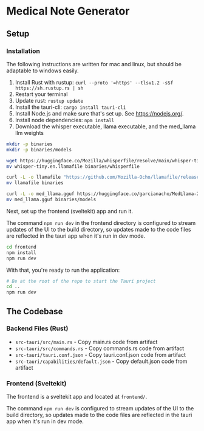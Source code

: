 # Medical Note Generator

## Setup

### Installation

The following instructions are written for mac and linux, but should be adaptable to windows easily.

1. Install Rust with rustup: `curl --proto '=https' --tlsv1.2 -sSf https://sh.rustup.rs | sh`
2. Restart your terminal
3. Update rust: `rustup update`
4. Install the tauri-cli: `cargo install tauri-cli`
5. Install Node.js and make sure that's set up. See https://nodejs.org/.
6. Install node dependencies: `npm install`
7. Download the whisper executable, llama executable, and the med_llama llm weights

```bash
mkdir -p binaries
mkdir -p binaries/models

wget https://huggingface.co/Mozilla/whisperfile/resolve/main/whisper-tiny.en.llamafile
mv whisper-tiny.en.llamafile binaries/whisperfile

curl -L -o llamafile "https://github.com/Mozilla-Ocho/llamafile/releases/download/0.9.3/llamafile-0.9.3"
mv llamafile binaries

curl -L -o med_llama.gguf https://huggingface.co/garcianacho/MedLlama-2-7B-GGUF/resolve/main/MedLlama-2-7B.q4_K_S.gguf?download=true
mv med_llama.gguf binaries/models
```

Next, set up the frontend (sveltekit) app and run it.

The command `npm run dev` in the frontend directory is configured to stream updates of the UI to the build directory, so updates made to the code files are reflected in the tauri app when it's run in dev mode.

```bash
cd frontend
npm install
npm run dev
```

With that, you're ready to run the application:

```bash
# Be at the root of the repo to start the Tauri project
cd ..
npm run dev
```

## The Codebase

### Backend Files (Rust)

- `src-tauri/src/main.rs` - Copy main.rs code from artifact
- `src-tauri/src/commands.rs` - Copy commands.rs code from artifact
- `src-tauri/tauri.conf.json` - Copy tauri.conf.json code from artifact
- `src-tauri/capabilities/default.json` - Copy default.json code from artifact

### Frontend (Sveltekit)

The frontend is a sveltekit app and located at `frontend/`.

The command `npm run dev` is configured to stream updates of the UI to the build directory, so updates made to the code files are reflected in the tauri app when it's run in dev mode.
